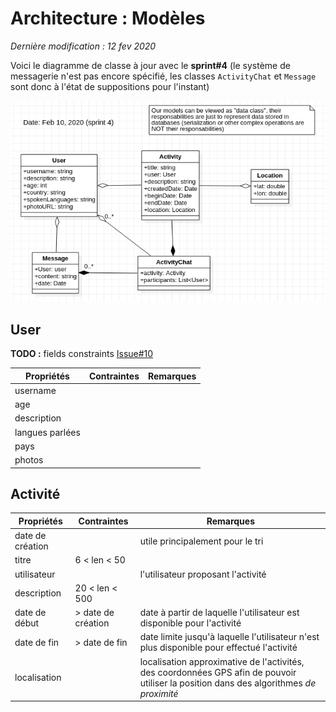 # Architecture : Modèles
*Dernière modification : 12 fev 2020*

Voici le diagramme de classe à jour avec le **sprint#4** (le système de messagerie n'est pas encore spécifié, les classes `ActivityChat` et `Message` sont donc à l'état de suppositions pour l'instant)

![](src/class_diagram.png)

## User

**TODO :** fields constraints [Issue#10](https://github.com/Romain-Guillot/UQAC-GL-Projet/issues/10)

Propriétés | Contraintes | Remarques
---|---|---
username | |
age |  |
description |  |
langues parlées |  |
pays |  |  
photos |  |  


## Activité

Propriétés | Contraintes | Remarques
---|---|---
date de création | | utile principalement pour le tri
titre | 6 < len < 50 |
utilisateur |  | l'utilisateur proposant l'activité
description | 20 < len < 500 |
date de début | > date de création |  date à partir de laquelle l'utilisateur est disponible pour l'activité
date de fin | > date de fin | date limite jusqu'à laquelle l'utilisateur n'est plus disponible pour effectué l'activité
localisation | | localisation approximative de l'activités, des coordonnées GPS afin de pouvoir utiliser la position dans des algorithmes *de proximité*

